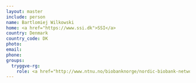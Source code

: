 ```yaml
---
layout: master
include: person
name: Bartlomiej Wilkowski
home: <a href="https://www.ssi.dk">SSI</a>
country: Denmark
country_code: DK
photo:
email:
phone:
groups:
  tryggve-rg:
    role: <a href="http://www.ntnu.no/biobanknorge/nordic-biobank-network">NBN</a>
---
```

